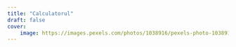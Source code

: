 ```yaml
---
title: "Calculatorul"
draft: false
cover: 
    image: https://images.pexels.com/photos/1038916/pexels-photo-1038916.jpeg?auto=compress&cs=tinysrgb&w=1260&h=750&dpr=1
---
```



